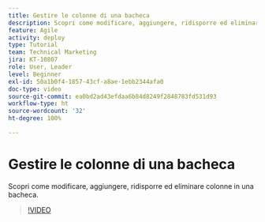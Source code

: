 ```yaml
---
title: Gestire le colonne di una bacheca
description: Scopri come modificare, aggiungere, ridisporre ed eliminare colonne in una bacheca.
feature: Agile
activity: deploy
type: Tutorial
team: Technical Marketing
jira: KT-10807
role: User, Leader
level: Beginner
exl-id: 50a1b0f4-1857-43cf-a8ae-1ebb2344afa0
doc-type: video
source-git-commit: ea0bd2ad43efdaa6b84d8249f2848783fd531d93
workflow-type: ht
source-wordcount: '32'
ht-degree: 100%

---
```


# Gestire le colonne di una bacheca

Scopri come modificare, aggiungere, ridisporre ed eliminare colonne in una bacheca.

>[!VIDEO](https://video.tv.adobe.com/v/346570/?quality=12&learn=on)
